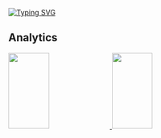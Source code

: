 [![Typing SVG](https://readme-typing-svg.herokuapp.com?vCenter=true&multiline=true&width=700&lines=Hi+my+name+is+Ben,+welcome+to+my+Github+profile!++++++++++++++++)](https://git.io/typing-svg)

## Analytics

<a href="https://github.com/benwato">
  <img height="150em" width="40%" src="https://github-readme-stats-eight-theta.vercel.app/api?username=benwato&show_icons=true&theme=algolia&include_all_commits=true&count_private=true"/>
  <img height="150em" width="40%" src="https://github-readme-stats-eight-theta.vercel.app/api/top-langs/?username=benwato&layout=compact&langs_count=8&theme=algolia"/>
</a>

